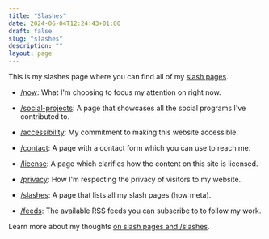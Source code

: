 ```yaml
---
title: "Slashes"
date: 2024-06-04T12:24:43+01:00
draft: false
slug: "slashes"
description: ""
layout: page
---
```


This is my slashes page where you can find all of my [slash pages](https://slashpages.net/).

- [/now](/now/): What I'm choosing to focus my attention on right now.
- [/social-projects](/social-projects): A page that showcases all the social programs I've contributed to.
- [/accessibility](/accessibility/): My commitment to making this website accessible.

- [/contact](/contact/): A page with a contact form which you can use to reach me.
- [/license](/license/): A page which clarifies how the content on this site is licensed.
- [/privacy](/privacy/): How I'm respecting the privacy of visitors to my website.
- [/slashes](/slashes/): A page that lists all my slash pages (how meta).
- [/feeds](/feeds/): The available RSS feeds you can subscribe to to follow my work.

Learn more about my thoughts [on slash pages and /slashes](/writing/slash-pages-and-slashes/).

<!-- - [/support](/support/): Ways in which you can support my work (should you wish to). -->
<!-- - [/things](/things/): Projects from the past or that I'm currently working on. -->
<!-- - [/testimonials](/testimonials/): The kind words my clients have said about working with me. -->
<!-- - [/blogroll](/blogroll/): A list of other sites I currently follow and recommend. -->

